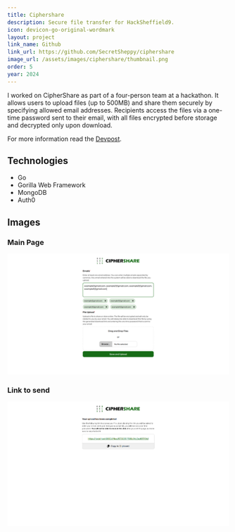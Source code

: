 ```yaml
---
title: Ciphershare
description: Secure file transfer for HackSheffield9.
icon: devicon-go-original-wordmark
layout: project
link_name: Github
link_url: https://github.com/SecretSheppy/ciphershare
image_url: /assets/images/ciphershare/thumbnail.png
order: 5
year: 2024
---
```

I worked on CipherShare as part of a four-person team at a hackathon. It allows users to upload files (up to 500MB) and share them securely by specifying allowed email addresses. Recipients access the files via a one-time password sent to their email, with all files encrypted before storage and decrypted only upon download.

For more information read the [Devpost](https://devpost.com/software/ciphershare).

## Technologies
- Go
- Gorilla Web Framework
- MongoDB
- Auth0

## Images
### Main Page
![Main page](/assets/images/ciphershare/examples.png)
### Link to send
![Link](/assets/images/ciphershare/link.png)